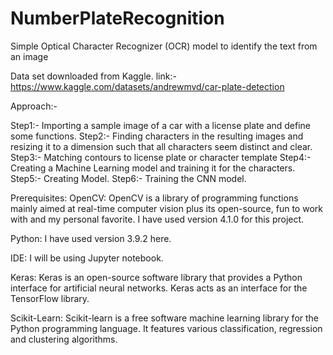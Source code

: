 # NumberPlateRecognition
Simple Optical Character Recognizer (OCR) model to identify the text from an image

Data set downloaded from Kaggle.
link:- https://www.kaggle.com/datasets/andrewmvd/car-plate-detection

Approach:-

Step1:- Importing a sample image of a car with a license plate and define some functions.
Step2:- Finding characters in the resulting images and resizing it to a dimension such that all characters seem distinct and clear.
Step3:- Matching contours to license plate or character template
Step4:- Creating a Machine Learning model and training it for the characters.
Step5:- Creating Model.
Step6:- Training the CNN model.

Prerequisites:
OpenCV: OpenCV is a library of programming functions mainly aimed at real-time computer vision plus its open-source, fun to work with and my personal favorite. I have used version 4.1.0 for this project.

Python: I have used version 3.9.2 here.

IDE: I will be using Jupyter notebook.

Keras: Keras is an open-source software library that provides a Python interface for artificial neural networks. Keras acts as an interface for the TensorFlow library.

Scikit-Learn: Scikit-learn is a free software machine learning library for the Python programming language. It features various classification, regression and clustering algorithms.

